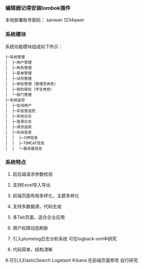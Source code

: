 ### 编辑器记得安装lombok插件




本地部署账号密码：
sanwan
1234qwer

### 系统模块
系统功能模块组成如下所示：
```
├─系统管理
│  ├─用户管理
│  ├─角色管理
│  ├─菜单管理
│  ├─试剂管理
│  ├─审批管理（管理员角色）
│  ├─我的审批（学生角色）
│  └─部门管理
├─系统监控
│  ├─在线用户
│  ├─实验室监控
│  ├─系统日志
│  ├─登录日志
│  ├─请求追踪
│  ├─系统信息
│  │  ├─JVM信息
│  │  ├─TOMCAT信息
│  │  └─服务器信息

```
### 系统特点

1. 前后端请求参数校验

2. 支持Excel导入导出

3. 前端页面布局多样化，主题多样化

4. 支持多数据源，代码生成

5. 多Tab页面，适合企业应用

6. 用户权限动态刷新

7. 引入plumelog日志分析系统 可在logback-xml中研究

8. 代码简单，结构清晰

9.可引入ElasticSearch Logstash Kibana 在前端页面修改 自行研究



